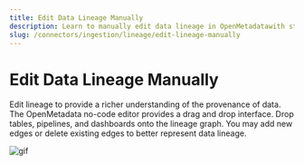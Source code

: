 ```yaml
---
title: Edit Data Lineage Manually
description: Learn to manually edit data lineage in OpenMetadatawith step-by-step instructions. Add, modify, and customize lineage connections for better data governance.
slug: /connectors/ingestion/lineage/edit-lineage-manually
---
```


# Edit Data Lineage Manually

Edit lineage to provide a richer understanding of the provenance of data. The OpenMetadata no-code editor provides a drag and drop interface. Drop tables, pipelines, and dashboards onto the lineage graph. You may add new edges or delete existing edges to better represent data lineage.

![gif](/images/v1.9/features/ingestion/lineage/edit-lineage-manually.gif)
